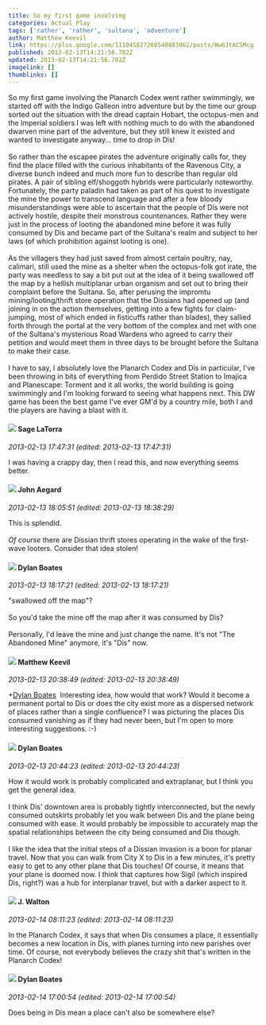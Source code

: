 ```yaml
---
title: So my first game involving
categories: Actual Play
tags: ['rather', 'rather', 'sultana', 'adventure']
author: Matthew Keevil
link: https://plus.google.com/111045827268540883062/posts/Ww6JtACSMcg
published: 2013-02-13T14:21:56.702Z
updated: 2013-02-13T14:21:56.702Z
imagelink: []
thumblinks: []
---
```


So my first game involving the Planarch Codex went rather swimmingly, we started off with the Indigo Galleon intro adventure but by the time our group sorted out the situation with the dread captain Hobart, the octopus-men and the Imperial soldiers I was left with nothing much to do with the abandoned dwarven mine part of the adventure, but they still knew it existed and wanted to investigate anyway... time to drop in Dis!<br /><br />So rather than the escapee pirates the adventure originally calls for, they find the place filled with the curious inhabitants of the Ravenous City, a diverse bunch indeed and much more fun to describe than regular old pirates. A pair of sibling elf/shoggoth hybrids were particularly noteworthy. Fortunately, the party paladin had taken as part of his quest to investigate the mine the power to transcend language and after a few bloody misunderstandings were able to ascertain that the people of Dis were not actively hostile, despite their monstrous countenances. Rather they were just in the process of looting the abandoned mine before it was fully consumed by Dis and became part of the Sultana&#39;s realm and subject to her laws (of which prohibition against looting is one).<br /><br />As the villagers they had just saved from almost certain poultry, nay, calimari, still used the mine as a shelter when the octopus-folk got irate, the party was needless to say a bit put out at the idea of it being swallowed off the map by a hellish multiplanar urban organism and set out to bring their complaint before the Sultana. So, after perusing the impromtu mining/looting/thrift store operation that the Dissians had opened up (and joining in on the action themselves, getting into a few fights for claim-jumping, most of which ended in fisticuffs rather than blades), they sallied forth through the portal at the very bottom of the complex and met with one of the Sultana&#39;s mysterious Road Wardens who agreed to carry their petition and would meet them in three days to be brought before the Sultana to make their case.<br /><br />I have to say, I absolutely love the Planarch Codex and Dis in particular, I&#39;ve been throwing in bits of everything from Perdido Street Station to Imajica and Planescape: Torment and it all works, the world building is going swimmingly and I&#39;m looking forward to seeing what happens next. This DW game has been the best game I&#39;ve ever GM&#39;d by a country mile, both I and the players are having a blast with it.
<div id='comment z13iypd4wqeiufypm04cijzw0tinuz5a5vw0k'>
  <h4><img src='{{site.baseurl}}//images/avatars/117415966179711277938_photo.jpg'> Sage LaTorra</h4>
      <p><cite>2013-02-13 17:47:31 (edited: 2013-02-13 17:47:31)</cite></p>
        <p>I was having a crappy day, then I read this, and now everything seems better.</p>
</div>
        

<div id='comment z13iypd4wqeiufypm04cijzw0tinuz5a5vw0k'>
  <h4><img src='{{site.baseurl}}//images/avatars/113677679278469240206_photo.jpg'> John Aegard</h4>
      <p><cite>2013-02-13 18:05:51 (edited: 2013-02-13 18:38:29)</cite></p>
        <p>This is splendid. <br /><br /><i>Of course</i> there are Dissian thrift stores operating in the wake of the first-wave looters. Consider that idea stolen!</p>
</div>
        

<div id='comment z13iypd4wqeiufypm04cijzw0tinuz5a5vw0k'>
  <h4><img src='{{site.baseurl}}//images/avatars/104977908596381674248_photo.jpg'> Dylan Boates</h4>
      <p><cite>2013-02-13 18:17:21 (edited: 2013-02-13 18:17:21)</cite></p>
        <p>&quot;swallowed off the map&quot;?<br /><br />So you&#39;d take the mine off the map after it was consumed by Dis?<br /><br />Personally, I&#39;d leave the mine and just change the name. It&#39;s not &quot;The Abandoned Mine&quot; anymore, it&#39;s &quot;Dis&quot; now.</p>
</div>
        

<div id='comment z13iypd4wqeiufypm04cijzw0tinuz5a5vw0k'>
  <h4><img src='{{site.baseurl}}//images/avatars/111045827268540883062_photo.jpg'> Matthew Keevil</h4>
      <p><cite>2013-02-13 20:38:49 (edited: 2013-02-13 20:38:49)</cite></p>
        <p><span class="proflinkWrapper"><span class="proflinkPrefix">+</span><a class="proflink" href="https://plus.google.com/104977908596381674248" oid="104977908596381674248">Dylan Boates</a></span>  Interesting idea, how would that work? Would it become a permanent portal to Dis or does the city exist more as a dispersed network of places rather than a single confluence? I was picturing the places Dis consumed vanishing as if they had never been, but I&#39;m open to more interesting suggestions. :-)</p>
</div>
        

<div id='comment z13iypd4wqeiufypm04cijzw0tinuz5a5vw0k'>
  <h4><img src='{{site.baseurl}}//images/avatars/104977908596381674248_photo.jpg'> Dylan Boates</h4>
      <p><cite>2013-02-13 20:44:23 (edited: 2013-02-13 20:44:23)</cite></p>
        <p>How it would work is probably complicated and extraplanar, but I think you get the general idea.<br /><br />I think Dis&#39; downtown area is probably tightly interconnected, but the newly consumed outskirts probably let you walk between Dis and the plane being consumed with ease. It would probably be impossible to accurately map the spatial relationships between the city being consumed and Dis though.<br /><br />I like the idea that the initial steps of a Dissian invasion is a boon for planar travel. Now that you can walk from City X to Dis in a few minutes, it&#39;s pretty easy to get to any other plane that Dis touches! Of course, it means that your plane is doomed now. I think that captures how Sigil (which inspired Dis, right?) was a hub for interplanar travel, but with a darker aspect to it.</p>
</div>
        

<div id='comment z13iypd4wqeiufypm04cijzw0tinuz5a5vw0k'>
  <h4><img src='{{site.baseurl}}//images/avatars/111694100408744715863_photo.jpg'> J. Walton</h4>
      <p><cite>2013-02-14 08:11:23 (edited: 2013-02-14 08:11:23)</cite></p>
        <p>In the Planarch Codex, it says that when Dis consumes a place, it essentially becomes a new location in Dis, with planes turning into new parishes over time. Of course, not everybody believes the crazy shit that&#39;s written in the Planarch Codex!</p>
</div>
        

<div id='comment z13iypd4wqeiufypm04cijzw0tinuz5a5vw0k'>
  <h4><img src='{{site.baseurl}}//images/avatars/104977908596381674248_photo.jpg'> Dylan Boates</h4>
      <p><cite>2013-02-14 17:00:54 (edited: 2013-02-14 17:00:54)</cite></p>
        <p>Does being in Dis mean a place can&#39;t also be somewhere else?</p>
</div>
        